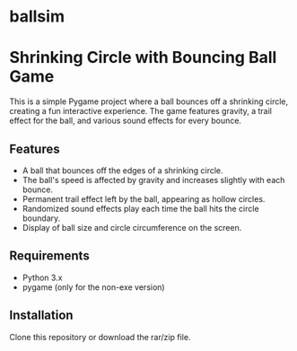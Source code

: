 # ballsim

# Shrinking Circle with Bouncing Ball Game

This is a simple Pygame project where a ball bounces off a shrinking circle, creating a fun interactive experience. The game features gravity, a trail effect for the ball, and various sound effects for every bounce.

## Features

- A ball that bounces off the edges of a shrinking circle.
- The ball's speed is affected by gravity and increases slightly with each bounce.
- Permanent trail effect left by the ball, appearing as hollow circles.
- Randomized sound effects play each time the ball hits the circle boundary.
- Display of ball size and circle circumference on the screen.

## Requirements

- Python 3.x
- pygame (only for the non-exe version)

## Installation

Clone this repository or download the rar/zip file.

